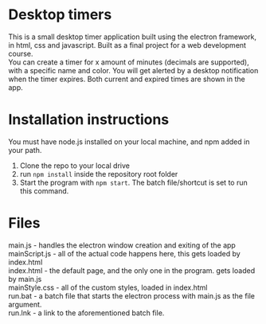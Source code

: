 # Desktop timers

This is a small desktop timer application built using the electron framework, in html, css and javascript. Built as a final project for a web development course.<br>
You can create a timer for x amount of minutes (decimals are supported), with a specific name and color. You will get alerted by a desktop notification when the timer expires. Both current and expired times are shown in the app.<br>


# Installation instructions
You must have node.js installed on your local machine, and npm added in your path.<br>
1. Clone the repo to your local drive <br>
2. run `npm install` inside the repository root folder<br>
3. Start the program with `npm start`. The batch file/shortcut is set to run this command.



# Files
main.js - handles the electron window creation and exiting of the app<br>
mainScript.js - all of the actual code happens here, this gets loaded by index.html<br>
index.html - the default page, and the only one in the program. gets loaded by main.js<br>
mainStyle.css - all of the custom styles, loaded in index.html<br>
run.bat - a batch file that starts the electron process with main.js as the file argument.<br>
run.lnk - a link to the aforementioned batch file.<br>


